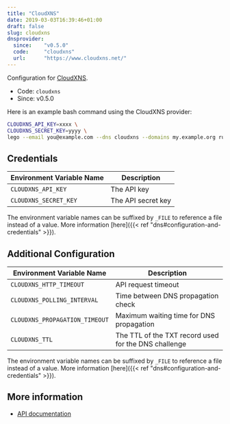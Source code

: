 ```yaml
---
title: "CloudXNS"
date: 2019-03-03T16:39:46+01:00
draft: false
slug: cloudxns
dnsprovider:
  since:    "v0.5.0"
  code:     "cloudxns"
  url:      "https://www.cloudxns.net/"
---
```


<!-- THIS DOCUMENTATION IS AUTO-GENERATED. PLEASE DO NOT EDIT. -->
<!-- providers/dns/cloudxns/cloudxns.toml -->
<!-- THIS DOCUMENTATION IS AUTO-GENERATED. PLEASE DO NOT EDIT. -->


Configuration for [CloudXNS](https://www.cloudxns.net/).


<!--more-->

- Code: `cloudxns`
- Since: v0.5.0


Here is an example bash command using the CloudXNS provider:

```bash
CLOUDXNS_API_KEY=xxxx \
CLOUDXNS_SECRET_KEY=yyyy \
lego --email you@example.com --dns cloudxns --domains my.example.org run
```




## Credentials

| Environment Variable Name | Description |
|-----------------------|-------------|
| `CLOUDXNS_API_KEY` | The API key |
| `CLOUDXNS_SECRET_KEY` | The API secret key |

The environment variable names can be suffixed by `_FILE` to reference a file instead of a value.
More information [here]({{< ref "dns#configuration-and-credentials" >}}).


## Additional Configuration

| Environment Variable Name | Description |
|--------------------------------|-------------|
| `CLOUDXNS_HTTP_TIMEOUT` | API request timeout |
| `CLOUDXNS_POLLING_INTERVAL` | Time between DNS propagation check |
| `CLOUDXNS_PROPAGATION_TIMEOUT` | Maximum waiting time for DNS propagation |
| `CLOUDXNS_TTL` | The TTL of the TXT record used for the DNS challenge |

The environment variable names can be suffixed by `_FILE` to reference a file instead of a value.
More information [here]({{< ref "dns#configuration-and-credentials" >}}).




## More information

- [API documentation](https://www.cloudxns.net/Public/Doc/CloudXNS_api2.0_doc_zh-cn.zip)

<!-- THIS DOCUMENTATION IS AUTO-GENERATED. PLEASE DO NOT EDIT. -->
<!-- providers/dns/cloudxns/cloudxns.toml -->
<!-- THIS DOCUMENTATION IS AUTO-GENERATED. PLEASE DO NOT EDIT. -->
